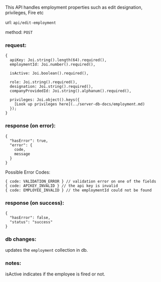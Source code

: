 This API handles employment properties such as edit designation, privileges, Fire etc

url: `api/edit-employment`

method: `POST`

### request: 
```
{
  apiKey: Joi.string().length(64).required(),
  employmentId: Joi.number().required(),

  isActive: Joi.boolean().required(), 

  role: Joi.string().required(),
  designation: Joi.string().required(),
  companyProvidedId: Joi.string().alphanum().required(),
  
  privileges: Joi.object().keys({
    [Look up privileges here](../server-db-docs/employment.md)
  });
}
```

### response (on error):
```
{
  "hasError": true,
  "error": {
    code,
    message
  }
}
```
Possible Error Codes:
```
{ code: VALIDATION_ERROR } // validation error on one of the fields
{ code: APIKEY_INVALID } // the api key is invalid
{ code: EMPLOYEE_INVALID } // the employmentId could not be found
```

### response (on success):
```
{
  "hasError": false,
  "status": "success"
}
```

### db changes:
updates the `employment` collection in db.

### notes:
isActive indicates if the employee is fired or not. 